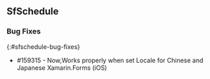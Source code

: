 ## SfSchedule

### Bug Fixes
{:#sfschedule-bug-fixes}

*  \#159315 - Now,Works properly when set Locale for Chinese and Japanese Xamarin.Forms (iOS)
